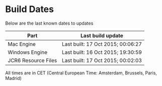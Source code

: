# Build Dates

Below are the last known dates to updates

Part | Last build update
-----|-----
Mac Engine | Last built: 17 Oct 2015; 00:06:27
Windows Engine | Last built: 16 Oct 2015; 19:30:59
JCR6 Resource Files | Last built: 17 Oct 2015; 00:02:03
All times are in CET (Central European Time: Amsterdam, Brussels, Paris, Madrid)



